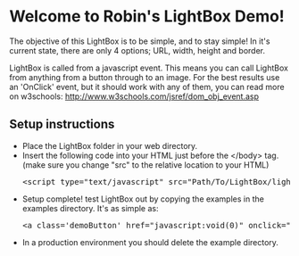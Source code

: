 <h1>Welcome to Robin&#39;s LightBox Demo!</h1>
<p>The objective of this LightBox is to be simple, and to stay simple! In it's current state, there are only 4 options; URL, width, height and border.</p>
<p>LightBox is called from a javascript event. This means you can call LightBox from anything from a button through to an image. For the best results use an 'OnClick' event, but it should work with any of them, you can read more on w3schools: <a href='http://www.w3schools.com/jsref/dom_obj_event.asp' target='_new'>http://www.w3schools.com/jsref/dom_obj_event.asp</a>
<h2>Setup instructions</h2>
<ul>
<li>Place the LightBox folder in your web directory.</li>
<li>Insert the following code into your HTML just before the &lt;/body&gt; tag. (make sure you change "src" to the relative location to your HTML)<pre>&lt;script type="text/javascript" src="Path/To/LightBox/lightbox.wrapper.js"&gt;&lt;/script&gt;</pre></li>
<li>Setup complete! test LightBox out by copying the examples in the examples directory. It's as simple as:<pre>&lt;a class='demoButton' href="javascript:void(0)" onclick="openwrapper('http://example.com',640,480);"&gt;Open LightBox!&lt;/a&gt;</pre></li>
<li>In a production environment you should delete the example directory.</li>
</ul>
